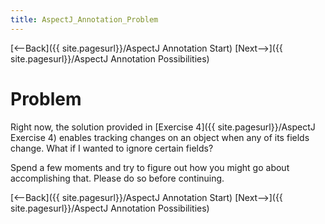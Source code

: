 ```yaml
---
title: AspectJ_Annotation_Problem
---
```

[<--Back]({{ site.pagesurl}}/AspectJ Annotation Start) [Next-->]({{ site.pagesurl}}/AspectJ Annotation Possibilities)

# Problem

Right now, the solution provided in [Exercise 4]({{ site.pagesurl}}/AspectJ Exercise 4) enables tracking changes on an object when any of its fields change. What if I wanted to ignore certain fields?

Spend a few moments and try to figure out how you might go about accomplishing that. Please do so before continuing.

[<--Back]({{ site.pagesurl}}/AspectJ Annotation Start) [Next-->]({{ site.pagesurl}}/AspectJ Annotation Possibilities)
